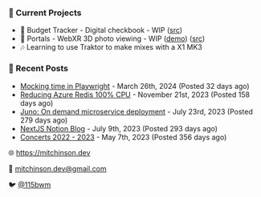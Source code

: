 ### 📌 Current Projects
- 💸 Budget Tracker - Digital checkbook - WIP ([src](https://github.com/bmitchinson/budget-entry))
- 📸 Portals - WebXR 3D photo viewing - WIP ([demo](https://portals.mitchinson.dev/)) ([src](https://github.com/bmitchinson/vr-jpg-viewer-webxr))
- 🎶 Learning to use Traktor to make mixes with a X1 MK3

### 📝 Recent Posts

- [Mocking time in Playwright](https://blog.mitchinson.dev/playwright-mock-time) - March 26th, 2024 (Posted 32 days ago)
- [Reducing Azure Redis 100% CPU](https://blog.mitchinson.dev/redis-cpu) - November 21st, 2023 (Posted 158 days ago)
- [Juno: On demand microservice deployment](https://blog.mitchinson.dev/juno) - July 23rd, 2023 (Posted 279 days ago)
- [NextJS Notion Blog](https://blog.mitchinson.dev/blog-2023) - July 9th, 2023 (Posted 293 days ago)
- [Concerts 2022 - 2023](https://blog.mitchinson.dev/concerts-2023) - May 7th, 2023 (Posted 356 days ago)

🌐 https://mitchinson.dev

💌 mitchinson.dev@gmail.com

🐦 [@115bwm](https://twitter.com/115bwm)